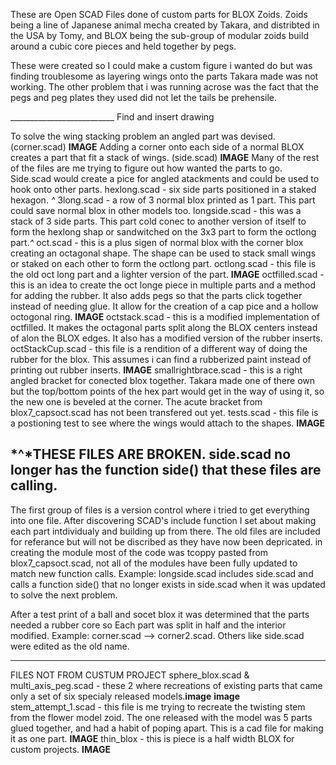 These are Open SCAD Files done of custom parts for BLOX Zoids. Zoids being a line of Japanese animal mecha created by Takara, and distribted in the USA by Tomy, and BLOX being the sub-group of modular zoids build around a cubic core pieces and held together by pegs.

These were created so I could make a custom figure i wanted do but was finding troublesome as layering wings onto the parts Takara made was not working. The other problem that i was running acrose was the fact that the pegs and peg plates they used did not let the tails be prehensile.

__________________________ Find and insert drawing

To solve the wing stacking problem an angled part was devised. (corner.scad) **IMAGE**
Adding a corner onto each side of a normal BLOX creates a part that fit a stack of wings. (side.scad) **IMAGE**
Many of the rest of the files are me trying to figure out how wanted the parts to go. 
  Side.scad would create a pice for angled atackments and could be used to hook onto other parts.
  hexlong.scad - six side parts positioned in a staked hexagon. *^*
  3long.scad - a row of 3 normal blox printed as 1 part. This part could save normal blox in other models too.
  longside.scad - this was a stack of 3 side parts. This part cold conec to another version of itself to form the hexlong shap or sandwitched on the 3x3 part to form the octlong part.*^* 
  oct.scad - this is a plus sigen of normal blox with the corner blox  creating an octagonal shape. The shape can be used to stack small wings or staked on each other to form the octlong part.
  octlong.scad - this file is the old oct long part and a lighter version of the part. **IMAGE**
  octfilled.scad - this is an idea to create the oct longe piece in multiple parts and a method for adding the rubber. It also adds pegs so that the parts click together instead of needing glue. It allow for the creation of a cap pice and a hollow octogonal ring. **IMAGE**
  octstack.scad - this is a modified implementation of octfilled. It makes the octagonal parts split along the BLOX centers instead of alon the BLOX edges. It also has a modified version of the rubber inserts.
  octStackCup.scad - this file is a rendition of a different way of doing the rubber for the blox. This assumes i can find a rubberized paint instead of printing out rubber inserts. **IMAGE** 
  smallrightbrace.scad - this is a right angled bracket for conected blox together. Takara made one of there own but the top/bottom points of the hex part would get in the way of using it, so the new one is beveled at the corner. The acute bracket from blox7_capsoct.scad has not been transfered out yet. 
  tests.scad - this file is a postioning test to see where the wings would attach to the shapes. **IMAGE**
  

*^*THESE FILES ARE BROKEN. side.scad no longer has the function side() that these files are calling.
------------------------------------------------------------------------------------------------------------

The first group of files is a version control where i tried to get everything into one file. After discovering SCAD's include function I set about making each part intdividualy and building up from there. The old files are included for referance but will not be discribed as they have now been depricated.
in creating the module most of the code was tcoppy pasted from blox7_capsoct.scad, not all of the modules have been fully updated to match new function calls.
  Example: longside.scad includes side.scad and calls a function side() that no longer exists in side.scad when it was updated to solve the next problem.

After a test print of a ball and socet blox it was determined that the parts needed a rubber core so Each part was split in half and the interior modified.
  Example: corner.scad --> corner2.scad.  Others like side.scad were edited as the old name.
 

----------------------------------------------------------------------------------------------------------------------------
FILES NOT FROM CUSTUM PROJECT
  sphere_blox.scad & multi_axis_peg.scad - these 2 where recreations of existing parts that came only a set of six specialy released models.**image** **image**
  stem_attempt_1.scad - this file is me trying to recreate the twisting stem from the flower model zoid. The one released with the model was 5 parts glued together, and had a habit of poping apart. This is a cad file for making it as one part. **IMAGE**
  thin_blox - this is piece is a half width BLOX for custom projects. **IMAGE**
